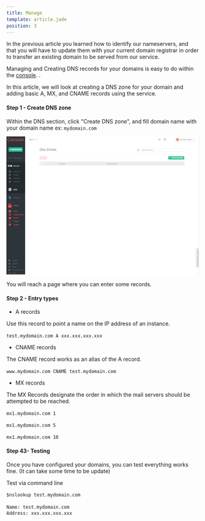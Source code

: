 ```yaml
---
title: Manage
template: article.jade
position: 3 
---
```


In the previous article you learned how to identify our nameservers, and that you will have to update them with your current domain registrar in order to transfer an existing domain to be served from our service. 

Managing and Creating DNS records for your domains is easy to do within the [console](https://console.cloud.online.net).
. 

In this article, we will look at creating a DNS zone for your domain and adding basic A, MX, and CNAME records using the service.


#### Step 1 - Create DNS zone

Within the DNS section, click "Create DNS zone", and fill domain name with your domain name ex: `mydomain.com`

![DNS](../imgs/img_tmp_dns.png "Temporaire")

You will reach a page where you can enter some records.

#### Step 2 - Entry types

- A records

Use this record to point a name on the IP address of an instance.

`test.mydomain.com A xxx.xxx.xxx.xxx`

- CNAME records

The CNAME record works as an alias of the A record.

`www.mydomain.com CNAME test.mydomain.com`

- MX records

The MX Records designate the order in which the mail servers should be attempted to be reached.

`mx1.mydomain.com 1`

`mx1.mydomain.com 5`

`mx1.mydomain.com 10`

#### Step 43- Testing

Once you have configured your domains, you can test everything works fine. (It can take some time to be update)

Test via command line

```
$nslookup test.mydomain.com

Name: test.mydomain.com
Address: xxx.xxx.xxx.xxx
```
